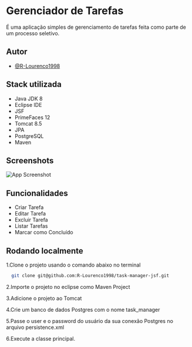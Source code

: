 
# Gerenciador de Tarefas

É uma aplicação simples de gerenciamento de tarefas feita como parte de um processo seletivo.


## Autor

- [@R-Lourenco1998](https://www.github.com/R-Lourenco1998)


## Stack utilizada

<ul>
  <li>Java JDK 8</li>
  <li>Eclipse IDE</li>
  <li>JSF</li>  
  <li>PrimeFaces 12</li>
  <li>Tomcat 8.5</li> 
  <li>JPA</li>
  <li>PostgreSQL</li>
  <li>Maven</li>
</ul> 

## Screenshots

![App Screenshot](https://i.imgur.com/AzDGnj8.png)


## Funcionalidades

- Criar Tarefa
- Editar Tarefa
- Excluir Tarefa
- Listar Tarefas
- Marcar como Concluído

## Rodando localmente

1.Clone o projeto usando o comando abaixo no terminal

```bash
  git clone git@github.com:R-Lourenco1998/task-manager-jsf.git
```

2.Importe o projeto no eclipse como Maven Project

3.Adicione o projeto ao Tomcat

4.Crie um banco de dados Postgres com o nome task_manager

5.Passe o user e o password do usuário da sua conexão Postgres no arquivo persistence.xml

6.Execute a classe principal.

